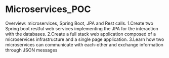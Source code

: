 # Microservices_POC

Overview:
microservices, Spring Boot, JPA and Rest calls.
1.Create two Spring boot restful web services implementing the JPA for the interaction with the databases.
2.Create a full stack web application composed of a microservices infrastructure and a single page application.
3.Learn how two microservices can communicate with each-other and exchange information through JSON messages
